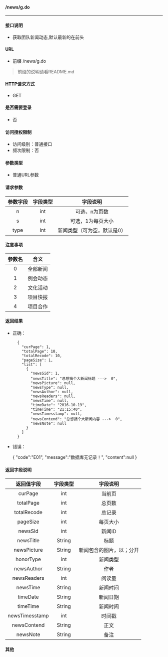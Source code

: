 #### /news/g.do---------------------------#### 接口说明- 获取团队新闻动态,默认最新的在前头#### URL- 前缀 /news/g.do>前缀的说明请看README.md#### HTTP请求方式- GET#### 是否需要登录- 否#### 访问授权限制- 访问级别：普通接口- 频次限制：否#### 参数类型- 普通URL参数#### 请求参数|参数字段|字段类型|字段说明||:----------:|:--------:|:---------:|| n  |  int |  可选，n为页数|| s  |  int |  可选，1为每页大小 || type  |  int | 新闻类型（可为空，默认是0） |#### 注意事项|参数名|含义||:----------:|:--------:|| 0  |  全部新闻 || 1  |  例会动态 || 2  |  文化活动 || 3  |  项目快报 || 4  |  项目合作 |#### 返回结果- 正确：		{		  "curPage": 1,		  "totalPage": 10,		  "totalRecode": 10,		  "pageSize": 1,		  "list": [			{			  "newsSid": 1,			  "newsTitle": "总想搞个大新闻标题 --->  0",			  "newsPicture": null,			  "newsType": null,			  "newsAuthor": null,			  "newsReaders": null,			  "newsTime": null,              "timeDate": "2016-10-19",              "timeTime": "21:15:40",			  "newsTimesstamp": null,			  "newsContend": "总想搞个大新闻内容 --->  0",			  "newsNote": null			}		  ]		}- 错误：	{		"code":"E01",		"message":"数据库无记录！",		"content":null	}#### 返回字段说明|返回值字段|字段类型|字段说明||:----------:|:--------:|:---------:|| curPage  |  int |  当前页 || totalPage| int | 总页数 || totalRecode|int|总记录|| pageSize|int|每页大小|| newsSid  |  int |  新闻ID || newsTitle| String | 标题 || newsPicture| String | 新闻包含的图片，以；分开 || honorType|int|新闻类型|| newsAuthor| String | 作者 || newsReaders|int|阅读量|| newsTime|String|新闻时间|| timeDate|String|新闻日期|| timeTime|String|新闻时间|| newsTimesstamp| int | 时间戳 || newsContend|String|正文|| newsNote|String|备注|#### 其他